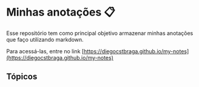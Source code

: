 # Minhas anotações 📋

Esse repositório tem como principal objetivo armazenar minhas anotações que faço utilizando markdown.

Para acessá-las, entre no link [https://diegocstbraga.github.io/my-notes](https://diegocstbraga.github.io/my-notes)

## Tópicos
<!--stackedit_data:
eyJoaXN0b3J5IjpbMTIwMjk4NzUxXX0=
-->
